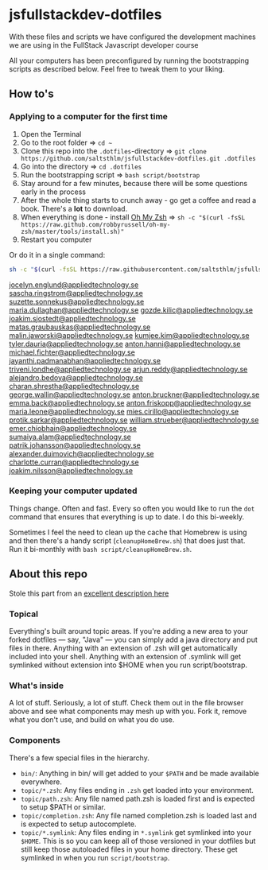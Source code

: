 # jsfullstackdev-dotfiles
With these files and scripts we have configured the development machines we are using in the FullStack Javascript developer course

All your computers has been preconfigured by running the bootstrapping scripts as described below. Feel free to tweak them to your liking.

## How to's

### Applying to a computer for the first time

1. Open the Terminal
1. Go to the root folder => `cd ~`
1. Clone this repo into the `.dotfiles`-directory => `git clone https://github.com/saltsthlm/jsfullstackdev-dotfiles.git .dotfiles`
1. Go into the directory => `cd .dotfiles`
1. Run the bootstrapping script => `bash script/bootstrap`
1. Stay around for a few minutes, because there will be some questions early in the process
1. After the whole thing starts to crunch away - go get a coffee and read a book. There's a **lot** to download.
1. When everything is done - install [Oh My Zsh](http://ohmyz.sh/) => `sh -c "$(curl -fsSL https://raw.github.com/robbyrussell/oh-my-zsh/master/tools/install.sh)"`
1. Restart you computer

Or do it in a single command:

```bash
sh -c "$(curl -fsSL https://raw.githubusercontent.com/saltsthlm/jsfullstackdev-dotfiles/master/script/automationAug18.sh)"
```

jocelyn.englund@appliedtechnology.se
sascha.ringstrom@appliedtechnology.se
suzette.sonnekus@appliedtechnology.se
maria.dullaghan@appliedtechnology.se
gozde.kilic@appliedtechnology.se
joakim.sjostedt@appliedtechnology.se
matas.graubauskas@appliedtechnology.se
malin.jaworski@appliedtechnology.se
kumjee.kim@appliedtechnology.se
tyler.dauria@appliedtechnology.se
anton.hanni@appliedtechnology.se
michael.fichter@appliedtechnology.se
jayanthi.padmanabhan@appliedtechnology.se
triveni.londhe@appliedtechnology.se
arjun.reddy@appliedtechnology.se
alejandro.bedoya@appliedtechnology.se
charan.shrestha@appliedtechnology.se
george.wallin@appliedtechnology.se
anton.bruckner@appliedtechnology.se
emma.back@appliedtechnology.se
anton.friskopp@appliedtechnology.se
maria.leone@appliedtechnology.se
mies.cirillo@appliedtechnology.se
protik.sarkar@appliedtechnology.se
william.strueber@appliedtechnology.se
emer.chíobhain@appliedtechnology.se
sumaiya.alam@appliedtechnology.se
patrik.johansson@appliedtechnology.se
alexander.duimovich@appliedtechnology.se
charlotte.curran@appliedtechnology.se
joakim.nilsson@appliedtechnology.se


### Keeping your computer updated

Things change. Often and fast. Every so often you would like to run the `dot` command that ensures that everything is up to date. I do this bi-weekly.

Sometimes I feel the need to clean up the cache that Homebrew is using and then there's a handy script (`cleanupHomeBrew.sh`) that does just that. Run it bi-monthly with `bash script/cleanupHomeBrew.sh`.

## About this repo

Stole this part from an [excellent description here](https://github.com/michaelmior/dotfiles)

### Topical

Everything's built around topic areas. If you're adding a new area to your forked dotfiles — say, "Java" — you can simply add a java directory and put files in there. Anything with an extension of .zsh will get automatically included into your shell. Anything with an extension of .symlink will get symlinked without extension into $HOME when you run script/bootstrap.

### What's inside

A lot of stuff. Seriously, a lot of stuff. Check them out in the file browser above and see what components may mesh up with you. Fork it, remove what you don't use, and build on what you do use.

### Components

There's a few special files in the hierarchy.

* `bin/`: Anything in bin/ will get added to your `$PATH` and be made available everywhere.
* `topic/*.zsh`: Any files ending in `.zsh` get loaded into your environment.
* `topic/path.zsh`: Any file named path.zsh is loaded first and is expected to setup $PATH or similar.
* `topic/completion.zsh`: Any file named completion.zsh is loaded last and is expected to setup autocomplete.
* `topic/*.symlink`: Any files ending in `*.symlink` get symlinked into your `$HOME`. This is so you can keep all of those versioned in your dotfiles but still keep those autoloaded files in your home directory. These get symlinked in when you run `script/bootstrap`.

